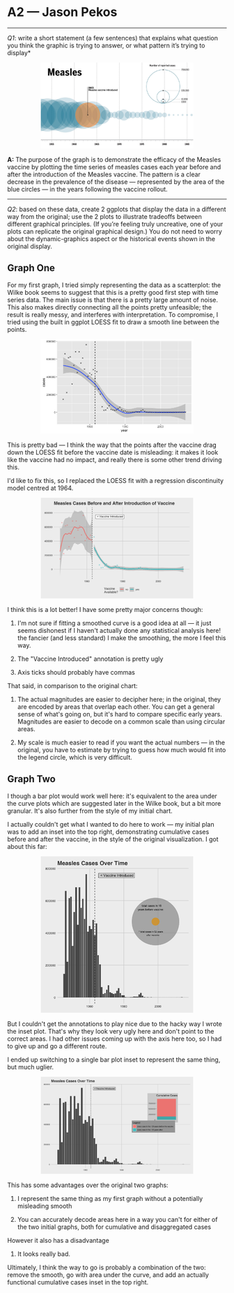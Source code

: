 # A2 —  Jason Pekos

---

*Q1*: write a short statement (a few sentences) that explains what question you think the graphic is trying to answer, or what pattern it’s trying to display*




<p align="center">
  <img src="https://raw.githubusercontent.com/JasonPekos/Stat744/main/HW2/you_graph_original.jpg" width="350" title="initial graph from https://www.science.org/news/2017/04/here-s-visual-proof-why-vaccines-do-more-good-harm">

</p>



**A:**  The purpose of the graph is to demonstrate the efficacy of the Measles vaccine by plotting the time series of measles cases each year before and after the introduction of the Measles vaccine. The pattern is a clear decrease in the prevalence of the disease — represented by the area of the blue circles — in the years following the vaccine rollout. 


---

*Q2*: based on these data, create 2 ggplots that display the data in a different way from the original; use the 2 plots to illustrate tradeoffs between different graphical principles. (If you’re feeling truly uncreative, one of your plots can replicate the original graphical design.) You do not need to worry about the dynamic-graphics aspect or the historical events shown in the original display.




## Graph One

For my first graph, I tried simply representing the data as a scatterplot: the Wilke book seems to suggest that this is a pretty good first step with time series data. The main issue is that there is a pretty large amount of noise. This also makes directly connecting all the points pretty unfeasible; the result is really messy, and interferes with interpretation. To compromise, I tried using the built in ggplot LOESS fit to draw a smooth line between the points. 

<p align="center">
  <img src="https://raw.githubusercontent.com/JasonPekos/Stat744/main/HW2/RplotLOESSsimple.png" width="350" title="First Attempt">

</p>

This is pretty bad — I think the way that the points after the vaccine drag down the LOESS fit before the vaccine date is misleading: it makes it look like the vaccine had no impact, and really there is some other trend driving this. 

I'd like to fix this, so I replaced the LOESS fit with a regression discontinuity model centred at 1964. 

<p align="center">
  <img src="https://raw.githubusercontent.com/JasonPekos/Stat744/main/HW2/AsgPlot1.png
" width="350" title="Second Attempt at First Attempt">

</p>


I think this is a lot better! I have some pretty major concerns though:

1. I'm not sure if fitting a smoothed curve is a good idea at all — it just seems dishonest if I haven't actually done any statistical analysis here! the fancier (and less standard) I make the smoothing, the more I feel this way. 

2. The "Vaccine Introduced" annotation is pretty ugly 

3. Axis ticks should probably have commas

That said, in comparison to the original chart:

1. The actual magnitudes are easier to decipher here; in the original, they are encoded by areas that overlap each other. You can get a general sense of what's going on, but it's hard to compare specific early years. Magnitudes are easier to decode on a common scale than using circular areas.

2. My scale is much easier to read if you want the actual numbers — in the original, you have to estimate by trying to guess how much would fit into the legend circle, which is very difficult. 

## Graph Two

I though a bar plot would work well here: it's equivalent to the area under the curve plots which are suggested later in the Wilke book, but a bit more granular. It's also further from the style of my initial chart. 

I actually couldn't get what I wanted to do here to work — my initial plan was to add an inset into the top right, demonstrating cumulative cases before and after the vaccine, in the style of the original visualization. I got about this far:


<p align="center">
  <img src="https://raw.githubusercontent.com/JasonPekos/Stat744/main/HW2/The_Failed_Bubbleplot_Inlet.png
" width="350" title="First Attempt at Second Attempt">

</p>

But I couldn't get the annotations to play nice due to the hacky way I wrote the inset plot. That's why they look very ugly here and don't point to the correct areas. I had other issues coming up with the axis here too, so I had to give up and go a different route.

I ended up switching to a single bar plot inset to represent the same thing, but much uglier. 








<p align="center">
  <img src="https://raw.githubusercontent.com/JasonPekos/Stat744/main/HW2/AsgPlot2.png
" width="350" title="Second Attempt at Second Attempt">

</p>

This has some advantages over the original two graphs:

1. I represent the same thing as my first graph without a potentially misleading smooth 

2. You can accurately decode areas here in a way you can't for either of the two initial graphs, both for cumulative and disaggregated cases 

However it also has a disadvantage

1. It looks really bad.

Ultimately, I think the way to go is probably a combination of the two: remove the smooth, go with area under the curve, and add an actually functional cumulative cases inset in the top right. 




